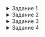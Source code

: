 <details>
  <summary> Задание 1 </summary>


К нам пришли наши коллеги из ML-отдела и рассказали, что планируют выкатывать новый алгоритм, рекомендующий нашим пользователям интересные посты. После обсуждений того, как он это делает, вы пришли к следующему пониманию:

Алгоритм добавляет пользователям 1-2 просмотра
Вероятность того, что он сработает, составляет 90%
Если у пользователя меньше 50 просмотров, то алгоритм не сработает
Вы предполагаете, что увеличение числа просмотров приведёт и к увеличению лайков на пользователя. Встаёт вопрос: сможем ли мы обнаружить различия в среднем количестве лайков на пользователя? Чтобы ответить на этот вопрос, давайте проведём симуляцию Монте-Карло.

#### Выгрузим данные 


```python
import pandas as pd
import pandahouse as ph
from scipy import stats
from scipy.stats import shapiro
from scipy.stats import mannwhitneyu
from scipy.stats import norm
from scipy.stats import ttest_ind
import numpy as np
from tqdm import tqdm
```


```python
connection = {'host': 'https://clickhouse.lab.karpov.courses',
'database':'simulator_20250120',
'user':'student',
'password':'dpo_python_2020'}
```


```python
q = """
select views, count() as users
from (select user_id,
             sum(action = 'view') as views
from {db}.feed_actions 
where toDate(time) BETWEEN '2024-12-27' AND  '2025-01-02'

   
group by user_id
)
group by views
order by views
"""
```


```python
views_distribution = ph.read_clickhouse(q, connection=connection)
views_distribution['p'] = views_distribution['users']/views_distribution.users.sum()
views_distribution.sort_values(by = 'p', ascending = False)
```

<table border="1" class="dataframe">
  <thead>
    <tr style="text-align: right;">
      <th></th>
      <th>views</th>
      <th>users</th>
      <th>p</th>
    </tr>
  </thead>
  <tbody>
    <tr>
      <th>15</th>
      <td>16</td>
      <td>545</td>
      <td>0.012977</td>
    </tr>
    <tr>
      <th>14</th>
      <td>15</td>
      <td>537</td>
      <td>0.012787</td>
    </tr>
    <tr>
      <th>13</th>
      <td>14</td>
      <td>500</td>
      <td>0.011906</td>
    </tr>
    <tr>
      <th>34</th>
      <td>35</td>
      <td>485</td>
      <td>0.011548</td>
    </tr>
    <tr>
      <th>29</th>
      <td>30</td>
      <td>469</td>
      <td>0.011167</td>
    </tr>
    <tr>
      <th>...</th>
      <td>...</td>
      <td>...</td>
      <td>...</td>
    </tr>
    <tr>
      <th>280</th>
      <td>287</td>
      <td>1</td>
      <td>0.000024</td>
    </tr>
    <tr>
      <th>278</th>
      <td>285</td>
      <td>1</td>
      <td>0.000024</td>
    </tr>
    <tr>
      <th>276</th>
      <td>280</td>
      <td>1</td>
      <td>0.000024</td>
    </tr>
    <tr>
      <th>1</th>
      <td>2</td>
      <td>1</td>
      <td>0.000024</td>
    </tr>
    <tr>
      <th>300</th>
      <td>370</td>
      <td>1</td>
      <td>0.000024</td>
    </tr>
  </tbody>
</table>
<p>301 rows × 3 columns</p>
</div>




```python
views_distr = stats.rv_discrete(name='views_distr', 
                                values=(views_distribution['views'], 
                                        views_distribution['p']))
```


```python
q_1 = """
select 
   floor(ctr, 2) as ctr, count() as users
from (select toDate(time) as dt, 
    user_id,
    sum(action = 'like')/sum(action = 'view') as ctr
from {db}.feed_actions
where dt BETWEEN '2024-12-27' AND  '2025-01-02'

group by dt, user_id
)
group by ctr
"""
```


```python
ctr_distribution = ph.read_clickhouse(q_1, connection=connection)
ctr_distribution['p'] = ctr_distribution['users']/ctr_distribution.users.sum()
ctr_distribution.sort_values(by = 'p', ascending = False)
```

<table border="1" class="dataframe">
  <thead>
    <tr style="text-align: right;">
      <th></th>
      <th>ctr</th>
      <th>users</th>
      <th>p</th>
    </tr>
  </thead>
  <tbody>
    <tr>
      <th>17</th>
      <td>0.20</td>
      <td>4993</td>
      <td>0.058658</td>
    </tr>
    <tr>
      <th>33</th>
      <td>0.16</td>
      <td>4233</td>
      <td>0.049729</td>
    </tr>
    <tr>
      <th>50</th>
      <td>0.25</td>
      <td>4216</td>
      <td>0.049529</td>
    </tr>
    <tr>
      <th>6</th>
      <td>0.18</td>
      <td>4213</td>
      <td>0.049494</td>
    </tr>
    <tr>
      <th>72</th>
      <td>0.21</td>
      <td>3957</td>
      <td>0.046487</td>
    </tr>
    <tr>
      <th>...</th>
      <td>...</td>
      <td>...</td>
      <td>...</td>
    </tr>
    <tr>
      <th>11</th>
      <td>0.81</td>
      <td>2</td>
      <td>0.000023</td>
    </tr>
    <tr>
      <th>73</th>
      <td>0.83</td>
      <td>1</td>
      <td>0.000012</td>
    </tr>
    <tr>
      <th>51</th>
      <td>1.00</td>
      <td>1</td>
      <td>0.000012</td>
    </tr>
    <tr>
      <th>19</th>
      <td>0.73</td>
      <td>1</td>
      <td>0.000012</td>
    </tr>
    <tr>
      <th>39</th>
      <td>0.88</td>
      <td>1</td>
      <td>0.000012</td>
    </tr>
  </tbody>
</table>
<p>80 rows × 3 columns</p>
</div>




```python
views = views_distribution['views']
```


```python
views_prob = views_distribution['users'] / views_distribution['users'].sum()
```


```python
ctrs = ctr_distribution['ctr']
```


```python
ctrs_prob = ctr_distribution['users'] / ctr_distribution['users'].sum()
```


```python
rng = np.random.default_rng()
```


```python
#n_users = 30591
n_users = views_distribution.users.sum() // 2
n_users


```




    20998




```python
pvalues = []
for _ in tqdm(range(10000)):
    group_A_views = rng.choice(views_distribution['views'], size=n_users, replace=True, p=views_distribution['p']).astype(np.int64)
    group_B_views = rng.choice(views_distribution['views'], size=n_users, replace=True, p=views_distribution['p']).astype(np.int64)
    group_B_views += ((1 + rng.binomial(n=1, p=0.5, size=n_users)) * rng.binomial(n=1, p=0.9, size=n_users) * (group_B_views >= 50))
    group_A_ctrs = rng.choice(ctrs, size=n_users, replace=True, p=ctrs_prob)
    group_B_ctrs = rng.choice(ctrs, size=n_users, replace=True, p=ctrs_prob)
    group_A_likes = rng.binomial(n=group_A_views, p=group_A_ctrs)
    group_B_likes = rng.binomial(n=group_B_views, p=group_B_ctrs)
   

    _, p_value = ttest_ind(group_A_likes, group_B_likes, equal_var=False)
    pvalues.append(p_value)

# Вычисление доли значимых различий
alpha = 0.05
print(np.mean(np.array(pvalues) < alpha) * 100)

```

    100%|████████████████████████████████████████████████████████████████████████████| 10000/10000 [03:25<00:00, 48.74it/s]

    25.95
    

    
    

Ответ: 25.9

</details>

<details>
  <summary> Задание 2 </summary>


К нам снова пришли коллеги из ML-отдела с радостной новостью: они улучшили качество алгоритма! Теперь он срабатывает на пользователях с числом просмотров от 30 и выше.

#### Выгрузим данные 


```python
import pandas as pd
import pandahouse as ph
from scipy import stats
from scipy.stats import shapiro
from scipy.stats import mannwhitneyu
from scipy.stats import norm
from scipy.stats import ttest_ind
import numpy as np
from tqdm import tqdm
```


```python
connection = {'host': 'https://clickhouse.lab.karpov.courses',
'database':'simulator_20250120',
'user':'student',
'password':'dpo_python_2020'}
```


```python
q = """
select views, count() as users
from (select user_id,
             sum(action = 'view') as views
from {db}.feed_actions 
where toDate(time) BETWEEN '2024-12-27' AND  '2025-01-02'

   
group by user_id
)
group by views
order by views
"""
```


```python
views_distribution = ph.read_clickhouse(q, connection=connection)
views_distribution['p'] = views_distribution['users']/views_distribution.users.sum()
views_distribution.sort_values(by = 'p', ascending = False)
```

<table border="1" class="dataframe">
  <thead>
    <tr style="text-align: right;">
      <th></th>
      <th>views</th>
      <th>users</th>
      <th>p</th>
    </tr>
  </thead>
  <tbody>
    <tr>
      <th>15</th>
      <td>16</td>
      <td>545</td>
      <td>0.012977</td>
    </tr>
    <tr>
      <th>14</th>
      <td>15</td>
      <td>537</td>
      <td>0.012787</td>
    </tr>
    <tr>
      <th>13</th>
      <td>14</td>
      <td>500</td>
      <td>0.011906</td>
    </tr>
    <tr>
      <th>34</th>
      <td>35</td>
      <td>485</td>
      <td>0.011548</td>
    </tr>
    <tr>
      <th>29</th>
      <td>30</td>
      <td>469</td>
      <td>0.011167</td>
    </tr>
    <tr>
      <th>...</th>
      <td>...</td>
      <td>...</td>
      <td>...</td>
    </tr>
    <tr>
      <th>280</th>
      <td>287</td>
      <td>1</td>
      <td>0.000024</td>
    </tr>
    <tr>
      <th>278</th>
      <td>285</td>
      <td>1</td>
      <td>0.000024</td>
    </tr>
    <tr>
      <th>276</th>
      <td>280</td>
      <td>1</td>
      <td>0.000024</td>
    </tr>
    <tr>
      <th>1</th>
      <td>2</td>
      <td>1</td>
      <td>0.000024</td>
    </tr>
    <tr>
      <th>300</th>
      <td>370</td>
      <td>1</td>
      <td>0.000024</td>
    </tr>
  </tbody>
</table>
<p>301 rows × 3 columns</p>
</div>




```python
views_distr = stats.rv_discrete(name='views_distr', 
                                values=(views_distribution['views'], 
                                        views_distribution['p']))
```


```python
q_1 = """
select 
   floor(ctr, 2) as ctr, count() as users
from (select toDate(time) as dt, 
    user_id,
    sum(action = 'like')/sum(action = 'view') as ctr
from {db}.feed_actions
where dt BETWEEN '2024-12-27' AND  '2025-01-02'

group by dt, user_id
)
group by ctr
"""
```


```python
ctr_distribution = ph.read_clickhouse(q_1, connection=connection)
ctr_distribution['p'] = ctr_distribution['users']/ctr_distribution.users.sum()
ctr_distribution.sort_values(by = 'p', ascending = False)
```

<table border="1" class="dataframe">
  <thead>
    <tr style="text-align: right;">
      <th></th>
      <th>ctr</th>
      <th>users</th>
      <th>p</th>
    </tr>
  </thead>
  <tbody>
    <tr>
      <th>17</th>
      <td>0.20</td>
      <td>4993</td>
      <td>0.058658</td>
    </tr>
    <tr>
      <th>33</th>
      <td>0.16</td>
      <td>4233</td>
      <td>0.049729</td>
    </tr>
    <tr>
      <th>50</th>
      <td>0.25</td>
      <td>4216</td>
      <td>0.049529</td>
    </tr>
    <tr>
      <th>6</th>
      <td>0.18</td>
      <td>4213</td>
      <td>0.049494</td>
    </tr>
    <tr>
      <th>72</th>
      <td>0.21</td>
      <td>3957</td>
      <td>0.046487</td>
    </tr>
    <tr>
      <th>...</th>
      <td>...</td>
      <td>...</td>
      <td>...</td>
    </tr>
    <tr>
      <th>11</th>
      <td>0.81</td>
      <td>2</td>
      <td>0.000023</td>
    </tr>
    <tr>
      <th>73</th>
      <td>0.83</td>
      <td>1</td>
      <td>0.000012</td>
    </tr>
    <tr>
      <th>51</th>
      <td>1.00</td>
      <td>1</td>
      <td>0.000012</td>
    </tr>
    <tr>
      <th>19</th>
      <td>0.73</td>
      <td>1</td>
      <td>0.000012</td>
    </tr>
    <tr>
      <th>39</th>
      <td>0.88</td>
      <td>1</td>
      <td>0.000012</td>
    </tr>
  </tbody>
</table>
<p>80 rows × 3 columns</p>
</div>




```python
views = views_distribution['views']
```


```python
views_prob = views_distribution['users'] / views_distribution['users'].sum()
```


```python
ctrs = ctr_distribution['ctr']
```


```python
ctrs_prob = ctr_distribution['users'] / ctr_distribution['users'].sum()
```


```python
rng = np.random.default_rng()
```


```python
n_users = views_distribution.users.sum() // 2
```




    20998




```python
pvalues = []
for _ in tqdm(range(20000)):
    group_A_views = rng.choice(views_distribution['views'], size=n_users, replace=True, p=views_distribution['p']).astype(np.int64)
    group_B_views = rng.choice(views_distribution['views'], size=n_users, replace=True, p=views_distribution['p']).astype(np.int64)
    group_B_views += ((1 + rng.binomial(n=1, p=0.5, size=n_users)) * rng.binomial(n=1, p=0.9, size=n_users) * (group_B_views >= 30))
    group_A_ctrs = rng.choice(ctrs, size=n_users, replace=True, p=ctrs_prob)
    group_B_ctrs = rng.choice(ctrs, size=n_users, replace=True, p=ctrs_prob)
    group_A_likes = rng.binomial(n=group_A_views, p=group_A_ctrs)
    group_B_likes = rng.binomial(n=group_B_views, p=group_B_ctrs)
   

    _, p_value = ttest_ind(group_A_likes, group_B_likes, equal_var=False)
    pvalues.append(p_value)

# Вычисление доли значимых различий
alpha = 0.05
print(np.mean(np.array(pvalues) < alpha) * 100)

```

    100%|████████████████████████████████████████████████████████████████████████████| 10000/10000 [03:38<00:00, 45.82it/s]

    41.67
   

Ответ: 42.0

</details>

<details>
  <summary> Задание 3 </summary>

Теперь нас пришло радовать начальство: нам утвердили длительность эксперимента длиной в 2 недели! Давайте теперь допустим, что в эти две недели к нам придёт столько же пользователей, сколько пришло суммарно за период АА-теста и АБ-теста (опять же, смотрите диапазон дат в прошлом уроке).

#### Выгрузим данные 


```python
import pandas as pd
import pandahouse as ph
from scipy import stats
from scipy.stats import shapiro
from scipy.stats import mannwhitneyu
from scipy.stats import norm
from scipy.stats import ttest_ind
import numpy as np
from tqdm import tqdm
```


```python
connection = {'host': 'https://clickhouse.lab.karpov.courses',
'database':'simulator_20250120',
'user':'student',
'password':'dpo_python_2020'}
```


```python
q = """
select views, count() as users
from (select user_id,
             sum(action = 'view') as views
from {db}.feed_actions 
where toDate(time) BETWEEN '2024-12-27' AND  '2025-01-02'

   
group by user_id
)
group by views
order by views
"""
```


```python
views_distribution = ph.read_clickhouse(q, connection=connection)
views_distribution['p'] = views_distribution['users']/views_distribution.users.sum()
views_distribution.sort_values(by = 'p', ascending = False)
```

<table border="1" class="dataframe">
  <thead>
    <tr style="text-align: right;">
      <th></th>
      <th>views</th>
      <th>users</th>
      <th>p</th>
    </tr>
  </thead>
  <tbody>
    <tr>
      <th>15</th>
      <td>16</td>
      <td>545</td>
      <td>0.012977</td>
    </tr>
    <tr>
      <th>14</th>
      <td>15</td>
      <td>537</td>
      <td>0.012787</td>
    </tr>
    <tr>
      <th>13</th>
      <td>14</td>
      <td>500</td>
      <td>0.011906</td>
    </tr>
    <tr>
      <th>34</th>
      <td>35</td>
      <td>485</td>
      <td>0.011548</td>
    </tr>
    <tr>
      <th>29</th>
      <td>30</td>
      <td>469</td>
      <td>0.011167</td>
    </tr>
    <tr>
      <th>...</th>
      <td>...</td>
      <td>...</td>
      <td>...</td>
    </tr>
    <tr>
      <th>280</th>
      <td>287</td>
      <td>1</td>
      <td>0.000024</td>
    </tr>
    <tr>
      <th>278</th>
      <td>285</td>
      <td>1</td>
      <td>0.000024</td>
    </tr>
    <tr>
      <th>276</th>
      <td>280</td>
      <td>1</td>
      <td>0.000024</td>
    </tr>
    <tr>
      <th>1</th>
      <td>2</td>
      <td>1</td>
      <td>0.000024</td>
    </tr>
    <tr>
      <th>300</th>
      <td>370</td>
      <td>1</td>
      <td>0.000024</td>
    </tr>
  </tbody>
</table>
<p>301 rows × 3 columns</p>
</div>




```python
views_distr = stats.rv_discrete(name='views_distr', 
                                values=(views_distribution['views'], 
                                        views_distribution['p']))
```


```python
q_1 = """
select 
   floor(ctr, 2) as ctr, count() as users
from (select toDate(time) as dt, 
    user_id,
    sum(action = 'like')/sum(action = 'view') as ctr
from {db}.feed_actions
where dt BETWEEN '2024-12-27' AND  '2025-01-02'

group by dt, user_id
)
group by ctr
"""
```


```python
ctr_distribution = ph.read_clickhouse(q_1, connection=connection)
ctr_distribution['p'] = ctr_distribution['users']/ctr_distribution.users.sum()
ctr_distribution.sort_values(by = 'p', ascending = False)
```


<table border="1" class="dataframe">
  <thead>
    <tr style="text-align: right;">
      <th></th>
      <th>ctr</th>
      <th>users</th>
      <th>p</th>
    </tr>
  </thead>
  <tbody>
    <tr>
      <th>17</th>
      <td>0.20</td>
      <td>4993</td>
      <td>0.058658</td>
    </tr>
    <tr>
      <th>33</th>
      <td>0.16</td>
      <td>4233</td>
      <td>0.049729</td>
    </tr>
    <tr>
      <th>50</th>
      <td>0.25</td>
      <td>4216</td>
      <td>0.049529</td>
    </tr>
    <tr>
      <th>6</th>
      <td>0.18</td>
      <td>4213</td>
      <td>0.049494</td>
    </tr>
    <tr>
      <th>72</th>
      <td>0.21</td>
      <td>3957</td>
      <td>0.046487</td>
    </tr>
    <tr>
      <th>...</th>
      <td>...</td>
      <td>...</td>
      <td>...</td>
    </tr>
    <tr>
      <th>11</th>
      <td>0.81</td>
      <td>2</td>
      <td>0.000023</td>
    </tr>
    <tr>
      <th>73</th>
      <td>0.83</td>
      <td>1</td>
      <td>0.000012</td>
    </tr>
    <tr>
      <th>51</th>
      <td>1.00</td>
      <td>1</td>
      <td>0.000012</td>
    </tr>
    <tr>
      <th>19</th>
      <td>0.73</td>
      <td>1</td>
      <td>0.000012</td>
    </tr>
    <tr>
      <th>39</th>
      <td>0.88</td>
      <td>1</td>
      <td>0.000012</td>
    </tr>
  </tbody>
</table>
<p>80 rows × 3 columns</p>
</div>




```python
views = views_distribution['views']
```


```python
views_prob = views_distribution['users'] / views_distribution['users'].sum()
```


```python
ctrs = ctr_distribution['ctr']
```


```python
ctrs_prob = ctr_distribution['users'] / ctr_distribution['users'].sum()
```


```python
rng = np.random.default_rng()
```


```python
n_users = 30591
```


```python
pvalues = []
for _ in tqdm(range(20000)):
    group_A_views = rng.choice(views_distribution['views'], size=n_users, replace=True, p=views_distribution['p']).astype(np.int64)
    group_B_views = rng.choice(views_distribution['views'], size=n_users, replace=True, p=views_distribution['p']).astype(np.int64)
    group_B_views += ((1 + rng.binomial(n=1, p=0.5, size=n_users)) * rng.binomial(n=1, p=0.9, size=n_users) * (group_B_views >= 30))
    group_A_ctrs = rng.choice(ctrs, size=n_users, replace=True, p=ctrs_prob)
    group_B_ctrs = rng.choice(ctrs, size=n_users, replace=True, p=ctrs_prob)
    group_A_likes = rng.binomial(n=group_A_views, p=group_A_ctrs)
    group_B_likes = rng.binomial(n=group_B_views, p=group_B_ctrs)
   

    _, p_value = ttest_ind(group_A_likes, group_B_likes, equal_var=False)
    pvalues.append(p_value)

# Вычисление доли значимых различий
alpha = 0.05
print(np.mean(np.array(pvalues) < alpha) * 100)

```

    100%|████████████████████████████████████████████████████████████████████████████| 20000/20000 [10:19<00:00, 32.28it/s]

    56.08
    

Ответ: 56.0

</details>

<details>
  <summary> Задание 4 </summary>
  
Всё это время мы анализировали наши выборки целиком — и тех пользователей, на которых алгоритм повлиял, и тех, кого он не мог затронуть (меньше 30 просмотров). А что, если мы будем отбирать только нужных пользователей и скармливать t-тесту именно их? Да, выборка будет меньше, но мы избавимся от мусора — а значит, и чувствительность наверняка будет выше. В ответе укажите получившуюся мощность.

#### Выгрузим данные 

```python
import pandas as pd
import pandahouse as ph
from scipy import stats
from scipy.stats import shapiro
from scipy.stats import mannwhitneyu
from scipy.stats import norm
from scipy.stats import ttest_ind
import numpy as np
from tqdm import tqdm


```


```python
connection = {'host': 'https://clickhouse.lab.karpov.courses',
'database':'simulator_20250120',
'user':'student',
'password':'dpo_python_2020'}
```


```python
q = """
select views, count() as users
from (select user_id,
             sum(action = 'view') as views
from {db}.feed_actions 
where toDate(time) BETWEEN '2024-12-27' AND  '2025-01-02'

   
group by user_id
)
group by views
order by views
"""
```


```python
views_distribution = ph.read_clickhouse(q, connection=connection)
views_distribution['p'] = views_distribution['users']/views_distribution.users.sum()
views_distribution.sort_values(by = 'p', ascending = False)
```

<table border="1" class="dataframe">
  <thead>
    <tr style="text-align: right;">
      <th></th>
      <th>views</th>
      <th>users</th>
      <th>p</th>
    </tr>
  </thead>
  <tbody>
    <tr>
      <th>15</th>
      <td>16</td>
      <td>545</td>
      <td>0.012977</td>
    </tr>
    <tr>
      <th>14</th>
      <td>15</td>
      <td>537</td>
      <td>0.012787</td>
    </tr>
    <tr>
      <th>13</th>
      <td>14</td>
      <td>500</td>
      <td>0.011906</td>
    </tr>
    <tr>
      <th>34</th>
      <td>35</td>
      <td>485</td>
      <td>0.011548</td>
    </tr>
    <tr>
      <th>29</th>
      <td>30</td>
      <td>469</td>
      <td>0.011167</td>
    </tr>
    <tr>
      <th>...</th>
      <td>...</td>
      <td>...</td>
      <td>...</td>
    </tr>
    <tr>
      <th>280</th>
      <td>287</td>
      <td>1</td>
      <td>0.000024</td>
    </tr>
    <tr>
      <th>278</th>
      <td>285</td>
      <td>1</td>
      <td>0.000024</td>
    </tr>
    <tr>
      <th>276</th>
      <td>280</td>
      <td>1</td>
      <td>0.000024</td>
    </tr>
    <tr>
      <th>1</th>
      <td>2</td>
      <td>1</td>
      <td>0.000024</td>
    </tr>
    <tr>
      <th>300</th>
      <td>370</td>
      <td>1</td>
      <td>0.000024</td>
    </tr>
  </tbody>
</table>
<p>301 rows × 3 columns</p>
</div>




```python
views_distr = stats.rv_discrete(name='views_distr', 
                                values=(views_distribution['views'], 
                                        views_distribution['p']))
```


```python
q_1 = """
select 
   floor(ctr, 2) as ctr, count() as users
from (select toDate(time) as dt, 
    user_id,
    sum(action = 'like')/sum(action = 'view') as ctr
from {db}.feed_actions
where dt BETWEEN '2024-12-27' AND  '2025-01-02'

group by dt, user_id
)
group by ctr
"""
```


```python
ctr_distribution = ph.read_clickhouse(q_1, connection=connection)
ctr_distribution['p'] = ctr_distribution['users']/ctr_distribution.users.sum()
ctr_distribution.sort_values(by = 'p', ascending = False)
```

<table border="1" class="dataframe">
  <thead>
    <tr style="text-align: right;">
      <th></th>
      <th>ctr</th>
      <th>users</th>
      <th>p</th>
    </tr>
  </thead>
  <tbody>
    <tr>
      <th>17</th>
      <td>0.20</td>
      <td>4993</td>
      <td>0.058658</td>
    </tr>
    <tr>
      <th>33</th>
      <td>0.16</td>
      <td>4233</td>
      <td>0.049729</td>
    </tr>
    <tr>
      <th>50</th>
      <td>0.25</td>
      <td>4216</td>
      <td>0.049529</td>
    </tr>
    <tr>
      <th>6</th>
      <td>0.18</td>
      <td>4213</td>
      <td>0.049494</td>
    </tr>
    <tr>
      <th>72</th>
      <td>0.21</td>
      <td>3957</td>
      <td>0.046487</td>
    </tr>
    <tr>
      <th>...</th>
      <td>...</td>
      <td>...</td>
      <td>...</td>
    </tr>
    <tr>
      <th>11</th>
      <td>0.81</td>
      <td>2</td>
      <td>0.000023</td>
    </tr>
    <tr>
      <th>73</th>
      <td>0.83</td>
      <td>1</td>
      <td>0.000012</td>
    </tr>
    <tr>
      <th>51</th>
      <td>1.00</td>
      <td>1</td>
      <td>0.000012</td>
    </tr>
    <tr>
      <th>19</th>
      <td>0.73</td>
      <td>1</td>
      <td>0.000012</td>
    </tr>
    <tr>
      <th>39</th>
      <td>0.88</td>
      <td>1</td>
      <td>0.000012</td>
    </tr>
  </tbody>
</table>
<p>80 rows × 3 columns</p>
</div>




```python
views = views_distribution['views']
```


```python
views_prob = views_distribution['users'] / views_distribution['users'].sum()
```


```python
ctrs = ctr_distribution['ctr']
```


```python
ctrs_prob = ctr_distribution['users'] / ctr_distribution['users'].sum()
```


```python
rng = np.random.default_rng()
```


```python
n_users = 30591
```


```python
pvalues = []
for _ in tqdm(range(20000)):
    group_A_views = rng.choice(views_distribution['views'], size=n_users, replace=True, p=views_distribution['p']).astype(np.int64)
    group_B_views = rng.choice(views_distribution['views'], size=n_users, replace=True, p=views_distribution['p']).astype(np.int64)
    group_B_views += ((1 + rng.binomial(n=1, p=0.5, size=n_users)) * rng.binomial(n=1, p=0.9, size=n_users) * (group_B_views >= 30))
    group_A_ctrs = rng.choice(ctrs, size=n_users, replace=True, p=ctrs_prob)
    group_B_ctrs = rng.choice(ctrs, size=n_users, replace=True, p=ctrs_prob)
    mask_A = group_A_views >= 30
    mask_B = group_B_views >= 30
    group_A_likes = rng.binomial(n=group_A_views, p=group_A_ctrs)
    group_B_likes = rng.binomial(n=group_B_views, p=group_B_ctrs)
   

    _, p_value = ttest_ind(group_A_likes[mask_A], group_B_likes[mask_B], equal_var=False)
    pvalues.append(p_value)

# Вычисление доли значимых различий
alpha = 0.05
print(np.mean(np.array(pvalues) < alpha) * 100)

```

    100%|████████████████████████████████████████████████████████████████████████████| 20000/20000 [09:10<00:00, 36.31it/s]

    64.495
    

    
    


```python
Ответ: 65.19
```


```python

```


```python

```


</details>
